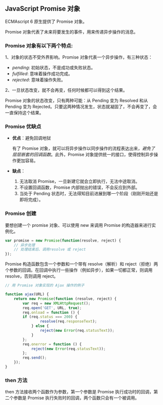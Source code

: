 ## JavaScript Promise 对象

ECMAscript 6 原生提供了 Promise 对象。

Promise 对象代表了未来将要发生的事件，用来传递异步操作的消息。

### Promise 对象有以下两个特点:

1、对象的状态不受外界影响。Promise 对象代表一个异步操作，有三种状态：

* *pending*: 初始状态，不是成功或失败状态。
* *fulfilled*: 意味着操作成功完成。
* *rejected*: 意味着操作失败。

2、一旦状态改变，就不会再变，任何时候都可以得到这个结果。

Promise 对象的状态改变，只有两种可能：从 Pending 变为 Resolved 和从 Pending 变为 Rejected。只要这两种情况发生，状态就凝固了，不会再变了，会一直保持这个结果。

### Promise 优缺点

* **优点**：避免回调地狱

  有了 Promise 对象，就可以将异步操作以同步操作的流程表达出来，*避免了层层嵌套的回调函数*。此外，Promise 对象提供统一的接口，使得控制异步操作更加容易。

* **缺点**：
  1. 无法取消 Promise，一旦新建它就会立即执行，无法中途取消。
  2. 不设置回调函数，Promise 内部抛出的错误，不会反应到外部。
  3. 当处于 Pending 状态时，无法得知目前进展到哪一个阶段（刚刚开始还是即将完成）。

### Promise 创建

要想创建一个 promise 对象、可以使用 new 来调用 Promise 的构造器来进行实例化。

```javascript
var promise = new Promise(function(resolve, reject) {
    // 异步处理
    // 处理结束后、调用resolve 或 reject
});
```

Promise 构造函数包含一个参数和一个带有 resolve（解析）和 reject（拒绝）两个参数的回调。在回调中执行一些操作（例如异步），如果一切都正常，则调用 resolve，否则调用 reject。

```javascript
// 用 Promise 对象实现的 Ajax 操作的例子

function ajax(URL) {
    return new Promise(function (resolve, reject) {
        var req = new XMLHttpRequest(); 
        req.open('GET', URL, true);
        req.onload = function () {
        if (req.status === 200) { 
                resolve(req.responseText);
            } else {
                reject(new Error(req.statusText));
            } 
        };
        req.onerror = function () {
            reject(new Error(req.statusText));
        };
        req.send(); 
    });
}
```





















### then 方法

then 方法接收两个函数作为参数，第一个参数是 Promise 执行成功时的回调，第二个参数是 Promise 执行失败时的回调，两个函数只会有一个被调用。



















